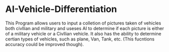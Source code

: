 # AI-Vehicle-Differentiation
This Program allows users to input a colletion of pictures taken of vehicles both civllian and military and useses AI to determine if each picture is either of a military vehicle or a Civllian vehicle.
It also has the ability to determine certian types of vehicles, such as plane, Van, Tank, etc. (This fucntions accuracy could be improved though). 
